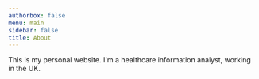 ```yaml
---
authorbox: false
menu: main
sidebar: false
title: About
---
```


This is my personal website. I'm a healthcare information analyst, working in the UK. 
